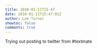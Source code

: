 ```yaml
---
title: 2010-01-11T15-47
date: 2010-01-11T15:47:01Z
author: Lee Turner
showtoc: false
comments: true
---
```


Trying out posting to twitter from #textmate

